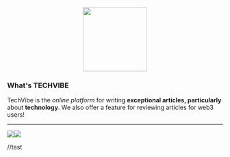 <h3 align="center"><img src="https://cqphjwakpkovcvrouaoz.supabase.co/storage/v1/object/public/Images/Logo/fdadd4bb-9f53-4881-ab3d-e06c87fb8809" width="150" height="150"/></h3>

<h3 align="left">What's TECHVIBE</h3>

TechVibe is the _online platform_ for writing **exceptional articles, particularly** about **technology**. We also offer a feature for reviewing articles for web3 users!

---

<div align="center">
  <div style="display: flex;">
    <img src="https://media.giphy.com/media/v1.Y2lkPTc5MGI3NjExcGJ4b3psOHgxanNxdHd5em41eW03ejNhZG15eXBtM3k3bTFzamkyNCZlcD12MV9pbnRlcm5hbF9naWZfYnlfaWQmY3Q9Zw/nFnYkVIAwLMpySItYG/giphy.gif" />
    <img src="https://media.giphy.com/media/v1.Y2lkPTc5MGI3NjExb3pvdDVjb2EyMnp6YndtbHIxY3lkcGQyeXc5bmwyMno3NGZscDJtdiZlcD12MV9pbnRlcm5hbF9naWZfYnlfaWQmY3Q9Zw/y5E6MU709dNGLRDnCy/giphy.gif" />
  </div>
</div>

//test
